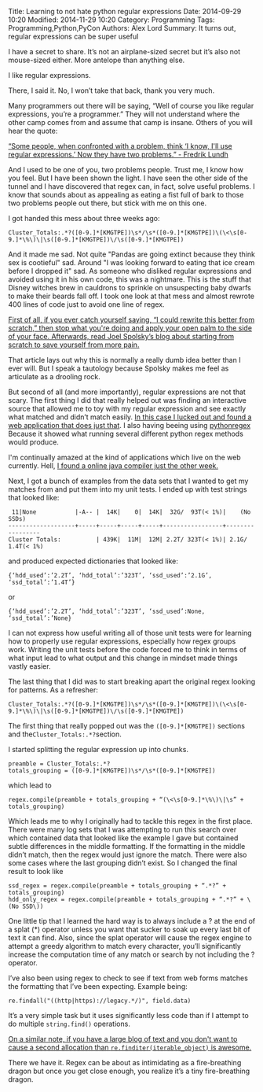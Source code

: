 Title: Learning to not hate python regular expressions
Date: 2014-09-29 10:20
Modified: 2014-11-29 10:20
Category: Programming
Tags: Programming,Python,PyCon
Authors: Alex Lord
Summary: It turns out, regular expressions can be super useful

I have a secret to share. It’s not an airplane-sized secret but it’s also not mouse-sized either. More antelope than anything else.

I like regular expressions.

There, I said it. No, I won’t take that back, thank you very much. 

Many programmers out there will be saying, “Well of course you like regular expressions, you’re a programmer.” They will not understand where the other camp comes from and assume that camp is insane. Others of you will hear the quote:

[“Some people, when confronted with a problem, think ‘I know, I'll use regular expressions.’ Now they have two problems.” - Fredrik Lundh](http://regex.info/blog/2006-09-15/247)

And I used to be one of you, two problems people. Trust me, I know how you feel. But I have been shown the light. I have seen the other side of the tunnel and I have discovered that regex can, in fact, solve useful problems. I know that sounds about as appealing as eating a fist full of bark to those two problems people out there, but stick with me on this one.

I got handed this mess about three weeks ago:

`Cluster_Totals:.*?([0-9.]*[KMGTPE])\s*/\s*([0-9.]*[KMGTPE])\(\<\s[0-9.]*\%\)\|\s([0-9.]*[KMGTPE])\/\s([0-9.]*[KMGTPE])`

And it made me sad. Not quite "Pandas are going extinct because they think sex is cootieful" sad. Around "I was looking forward to eating that ice cream before I dropped it" sad. As someone who disliked regular expressions and avoided using it in his own code, this was a nightmare. This is the stuff that Disney witches brew in cauldrons to sprinkle on unsuspecting baby dwarfs to make their beards fall off. I took one look at that mess and almost rewrote 400 lines of code just to avoid one line of regex.

[First of all, if you ever catch yourself saying, “I could rewrite this better from scratch,” then stop what you're doing and apply your open palm to the side of your face. Afterwards, read Joel Spolsky’s blog about starting from scratch to save yourself from more pain.](http://www.joelonsoftware.com/articles/fog0000000069.html)


That article lays out why this is normally a really dumb idea better than I ever will. But I speak a tautology because Spolsky makes me feel as articulate as a drooling rock. 

But second of all (and more importantly), regular expressions are not that scary. The first thing I did that really helped out was finding an interactive source that allowed me to toy with my regular expression and see exactly what matched and didn’t match easily. [In this case I lucked out and found a web application that does just that](https://pythex.org/). I also having beeing using [pythonregex](http://www.pythonregex.com/) Because it showed what running several different python regex methods would produce.

I'm continually amazed at the kind of applications which live on the web currently. Hell, [I found a online java compiler just the other week.](http://www.compileonline.com/compile_java_online.php)

Next, I got a bunch of examples from the data sets that I wanted to get my matches from and put them into my unit tests. I ended up with test strings that looked like:

```
 11|None           |-A-- |  14K|    0|  14K|  32G/  93T(< 1%)|    (No SSDs)    
-------------------+-----+-----+-----+-----+-----------------+-----------------
Cluster Totals:          | 439K|  11M|  12M| 2.2T/ 323T(< 1%)| 2.1G/ 1.4T(< 1%)
```

and produced expected dictionaries that looked like:

`{‘hdd_used’:’2.2T’, ‘hdd_total’:’323T’, ‘ssd_used’:’2.1G’, ‘ssd_total’:’1.4T’} `

or

`{‘hdd_used’:’2.2T’, ‘hdd_total’:’323T’, ‘ssd_used’:None, ‘ssd_total’:’None} `

I can not express how useful writing all of those unit tests were for learning how to properly use regular expressions, especially how regex groups work. Writing the unit tests before the code forced me to think in terms of what input lead to what output and this change in mindset made things vastly easier.

The last thing that I did was to start breaking apart the original regex looking for patterns. As a refresher:

`Cluster_Totals:.*?([0-9.]*[KMGTPE])\s*/\s*([0-9.]*[KMGTPE])\(\<\s[0-9.]*\%\)\|\s([0-9.]*[KMGTPE])\/\s([0-9.]*[KMGTPE])`

The first thing that really popped out was the `([0-9.]*[KMGTPE])` sections and the` Cluster_Totals:.*? `section.

I started splitting the regular expression up into chunks.
```
preamble = Cluster_Totals:.*?
totals_grouping = ([0-9.]*[KMGTPE])\s*/\s*([0-9.]*[KMGTPE])
```
which lead to 
```
regex.compile(preamble + totals_grouping + “(\<\s[0-9.]*\%\)\|\s” + totals_grouping)
```
Which leads me to why I originally had to tackle this regex in the first place. There were many log sets that I was attempting to run this search over which contained data that looked like the example I gave but contained subtle differences in the middle formatting. If the formatting in the middle didn’t match, then the regex would just ignore the match. There were also some cases where the last grouping didn’t exist. So I changed the final result to look like  
```
ssd_regex = regex.compile(preamble + totals_grouping + “.*?” + totals_grouping)
hdd_only_regex = regex.compile(preamble + totals_grouping + “.*?” + \(No SSD\))
```
One little tip that I learned the hard way is to always include a ? at the end of a splat (*) operator unless you want that sucker to soak up every last bit of text it can find. Also, since the splat operator will cause the regex engine to attempt a greedy algorithm to match every character, you’ll significantly increase the computation time of any match or search by not including the ? operator.

I’ve also been using regex to check to see if text from web forms matches the formatting that I’ve been expecting. Example being:

`re.findall("((http|https)://legacy.*/)", field.data)`

It’s a very simple task but it uses significantly less code than if I attempt to do multiple `string.find()` operations. 

[On a similar note, if you have a large blog of text and you don't want to cause a second allocation than `re.finditer(iterable_object)` is awesome.](https://docs.python.org/2/library/re.html#re.finditer)

There we have it. Regex can be about as intimidating as a fire-breathing dragon but once you get close enough, you realize it’s a tiny fire-breathing dragon. 




